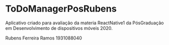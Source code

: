 # ToDoManagerPosRubens

Aplicativo criado para avaliação da materia ReactNative1 da PósGraduação em Desenvolvimento de dispositivos móveis 2020.

Rubens Ferreira Ramos
1931088040
